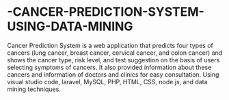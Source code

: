 # -CANCER-PREDICTION-SYSTEM-USING-DATA-MINING

Cancer Prediction System is a web application that predicts four types of cancers (lung cancer, breast cancer, 
    cervical cancer, and colon cancer) and shows the cancer type, risk level, and test suggestion on the basis of users 
    selecting symptoms of cancers. It also provided information about these cancers and information of doctors and 
    clinics for easy consultation. 
    Using visual studio code, laravel, MySQL, PHP, HTML, CSS, node.js, and data mining techniques.
